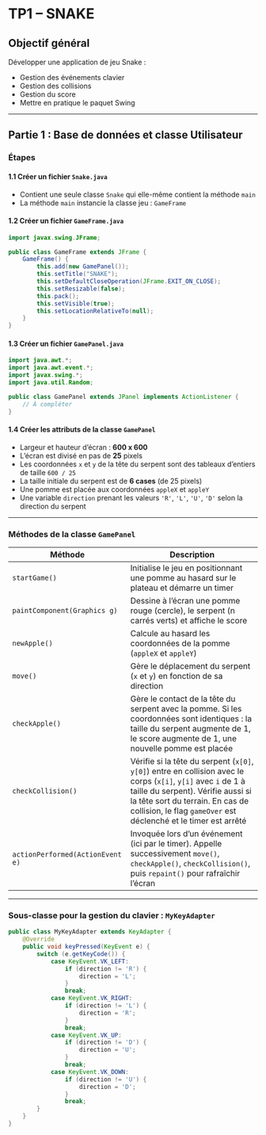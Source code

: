 # TP1 – SNAKE

## Objectif général  
Développer une application de jeu Snake :  
- Gestion des événements clavier  
- Gestion des collisions  
- Gestion du score  
- Mettre en pratique le paquet Swing  

---

## Partie 1 : Base de données et classe Utilisateur

### Étapes

#### 1.1 Créer un fichier `Snake.java`  
- Contient une seule classe `Snake` qui elle-même contient la méthode `main`  
- La méthode `main` instancie la classe jeu : `GameFrame`

#### 1.2 Créer un fichier `GameFrame.java`

```java
import javax.swing.JFrame;

public class GameFrame extends JFrame {
    GameFrame() {
        this.add(new GamePanel());
        this.setTitle("SNAKE");
        this.setDefaultCloseOperation(JFrame.EXIT_ON_CLOSE);
        this.setResizable(false);
        this.pack();
        this.setVisible(true);
        this.setLocationRelativeTo(null);
    }
}
```

#### 1.3 Créer un fichier `GamePanel.java`

```java
import java.awt.*;
import java.awt.event.*;
import javax.swing.*;
import java.util.Random;

public class GamePanel extends JPanel implements ActionListener {
    // À compléter
}
```

#### 1.4 Créer les attributs de la classe `GamePanel`

- Largeur et hauteur d’écran : **600 x 600**  
- L’écran est divisé en pas de **25** pixels  
- Les coordonnées `x` et `y` de la tête du serpent sont des tableaux d’entiers de taille `600 / 25`  
- La taille initiale du serpent est de **6 cases** (de 25 pixels)  
- Une pomme est placée aux coordonnées `appleX` et `appleY`  
- Une variable `direction` prenant les valeurs `'R'`, `'L'`, `'U'`, `'D'` selon la direction du serpent  

---

### Méthodes de la classe `GamePanel`

| Méthode                      | Description                                                                                                                |
|------------------------------|----------------------------------------------------------------------------------------------------------------------------|
| `startGame()`                | Initialise le jeu en positionnant une pomme au hasard sur le plateau et démarre un timer                                    |
| `paintComponent(Graphics g)` | Dessine à l’écran une pomme rouge (cercle), le serpent (n carrés verts) et affiche le score                                |
| `newApple()`                 | Calcule au hasard les coordonnées de la pomme (`appleX` et `appleY`)                                                      |
| `move()`                     | Gère le déplacement du serpent (`x` et `y`) en fonction de sa direction                                                   |
| `checkApple()`               | Gère le contact de la tête du serpent avec la pomme. Si les coordonnées sont identiques : la taille du serpent augmente de 1, le score augmente de 1, une nouvelle pomme est placée |
| `checkCollision()`           | Vérifie si la tête du serpent (`x[0]`, `y[0]`) entre en collision avec le corps (`x[i]`, `y[i]` avec `i` de 1 à taille du serpent). Vérifie aussi si la tête sort du terrain. En cas de collision, le flag `gameOver` est déclenché et le timer est arrêté |
| `actionPerformed(ActionEvent e)` | Invoquée lors d’un événement (ici par le timer). Appelle successivement `move()`, `checkApple()`, `checkCollision()`, puis `repaint()` pour rafraîchir l’écran |

---

### Sous-classe pour la gestion du clavier : `MyKeyAdapter`

```java
public class MyKeyAdapter extends KeyAdapter {
    @Override
    public void keyPressed(KeyEvent e) {
        switch (e.getKeyCode()) {
            case KeyEvent.VK_LEFT:
                if (direction != 'R') {
                    direction = 'L';
                }
                break;
            case KeyEvent.VK_RIGHT:
                if (direction != 'L') {
                    direction = 'R';
                }
                break;
            case KeyEvent.VK_UP:
                if (direction != 'D') {
                    direction = 'U';
                }
                break;
            case KeyEvent.VK_DOWN:
                if (direction != 'U') {
                    direction = 'D';
                }
                break;
        }
    }
}
```
